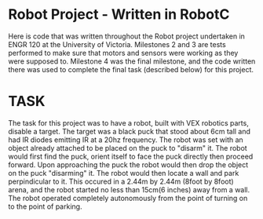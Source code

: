 # Robot Project - Written in RobotC
  
  Here is code that was written throughout the Robot project undertaken in ENGR 120 at the University of Victoria. Milestones 2 and 3 are tests performed to make sure that motors and sensors were working as they were supposed to. Milestone 4 was the final milestone, and the code written there was used to complete the final task (described below) for this project.

# TASK

  The task for this project was to have a robot, built with VEX robotics parts, disable a target. The target was a black puck that stood about 6cm tall and had IR diodes emitting IR at a 20hz frequency. The robot was set with an object already attached to be placed on the puck to "disarm" it. The robot would first find the puck, orient itself to face the puck directly then proceed forward. Upon approaching the puck the robot would then drop the object on the puck "disarming" it. The robot would then locate a wall and park perpindicular to it. This occured in a 2.44m by 2.44m (8foot by 8foot) arena, and the robot started no less than 15cm(6 inches) away from a wall. The robot operated completely autonomously from the point of turning on to the point of parking.
  

